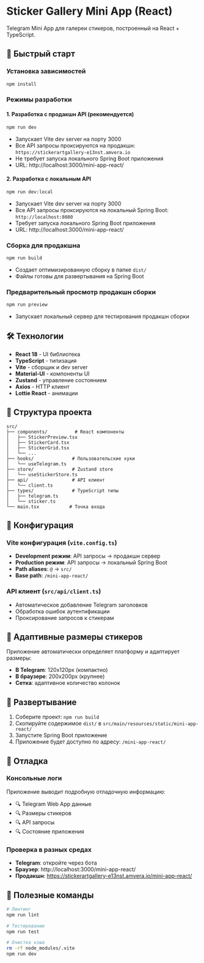 # Sticker Gallery Mini App (React)

Telegram Mini App для галереи стикеров, построенный на React + TypeScript.

## 🚀 Быстрый старт

### Установка зависимостей
```bash
npm install
```

### Режимы разработки

#### 1. Разработка с продакшн API (рекомендуется)
```bash
npm run dev
```
- Запускает Vite dev server на порту 3000
- Все API запросы проксируются на продакшн: `https://stickerartgallery-e13nst.amvera.io`
- Не требует запуска локального Spring Boot приложения
- URL: http://localhost:3000/mini-app-react/

#### 2. Разработка с локальным API
```bash
npm run dev:local
```
- Запускает Vite dev server на порту 3000
- Все API запросы проксируются на локальный Spring Boot: `http://localhost:8080`
- Требует запуска локального Spring Boot приложения
- URL: http://localhost:3000/mini-app-react/

### Сборка для продакшна
```bash
npm run build
```
- Создает оптимизированную сборку в папке `dist/`
- Файлы готовы для развертывания на Spring Boot

### Предварительный просмотр продакшн сборки
```bash
npm run preview
```
- Запускает локальный сервер для тестирования продакшн сборки

## 🛠️ Технологии

- **React 18** - UI библиотека
- **TypeScript** - типизация
- **Vite** - сборщик и dev server
- **Material-UI** - компоненты UI
- **Zustand** - управление состоянием
- **Axios** - HTTP клиент
- **Lottie React** - анимации

## 📁 Структура проекта

```
src/
├── components/          # React компоненты
│   ├── StickerPreview.tsx
│   ├── StickerCard.tsx
│   ├── StickerGrid.tsx
│   └── ...
├── hooks/              # Пользовательские хуки
│   └── useTelegram.ts
├── store/              # Zustand store
│   └── useStickerStore.ts
├── api/                # API клиент
│   └── client.ts
├── types/              # TypeScript типы
│   ├── telegram.ts
│   └── sticker.ts
└── main.tsx           # Точка входа
```

## 🔧 Конфигурация

### Vite конфигурация (`vite.config.ts`)
- **Development режим**: API запросы → продакшн сервер
- **Production режим**: API запросы → локальный Spring Boot
- **Path aliases**: `@` → `src/`
- **Base path**: `/mini-app-react/`

### API клиент (`src/api/client.ts`)
- Автоматическое добавление Telegram заголовков
- Обработка ошибок аутентификации
- Проксирование запросов к стикерам

## 🎨 Адаптивные размеры стикеров

Приложение автоматически определяет платформу и адаптирует размеры:

- **В Telegram**: 120x120px (компактно)
- **В браузере**: 200x200px (крупнее)
- **Сетка**: адаптивное количество колонок

## 🚀 Развертывание

1. Соберите проект: `npm run build`
2. Скопируйте содержимое `dist/` в `src/main/resources/static/mini-app-react/`
3. Запустите Spring Boot приложение
4. Приложение будет доступно по адресу: `/mini-app-react/`

## 🐛 Отладка

### Консольные логи
Приложение выводит подробную отладочную информацию:
- 🔍 Telegram Web App данные
- 🔍 Размеры стикеров
- 🔍 API запросы
- 🔍 Состояние приложения

### Проверка в разных средах
- **Telegram**: откройте через бота
- **Браузер**: http://localhost:3000/mini-app-react/
- **Продакшн**: https://stickerartgallery-e13nst.amvera.io/mini-app-react/

## 📝 Полезные команды

```bash
# Линтинг
npm run lint

# Тестирование
npm run test

# Очистка кэша
rm -rf node_modules/.vite
npm run dev
```
